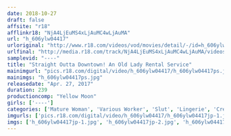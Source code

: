 ```yaml
---
date: 2018-10-27
draft: false
affsite: "r18"
afflinkr18: "NjA4LjEuMS4xLjAuMC4wLjAuMA"
url: "h_606ylw04417"
urloriginal: "http://www.r18.com/videos/vod/movies/detail/-/id=h_606ylw04417"
urlfinal: "http://media.r18.com/track/NjA4LjEuMS4xLjAuMC4wLjAuMA/videos/vod/movies/detail/-/id=h_606ylw04417"
samplevid: "----"
title: "Straight Outta Downtown! An Old Lady Rental Service"
mainimgurl: "pics.r18.com/digital/video/h_606ylw04417/h_606ylw04417ps.jpg"
mainimgs: "h_606ylw04417ps.jpg"
releasedate: "Apr. 27, 2017"
duration: 239
productioncomp: "Yellow Moon"
girls: ['----']
categories: ['Mature Woman', 'Various Worker', 'Slut', 'Lingerie', 'Creampie', 'Over 4 Hours']
imgurls: ['pics.r18.com/digital/video/h_606ylw04417/h_606ylw04417jp-1.jpg', 'pics.r18.com/digital/video/h_606ylw04417/h_606ylw04417jp-2.jpg', 'pics.r18.com/digital/video/h_606ylw04417/h_606ylw04417jp-3.jpg', 'pics.r18.com/digital/video/h_606ylw04417/h_606ylw04417jp-4.jpg', 'pics.r18.com/digital/video/h_606ylw04417/h_606ylw04417jp-5.jpg', 'pics.r18.com/digital/video/h_606ylw04417/h_606ylw04417jp-6.jpg', 'pics.r18.com/digital/video/h_606ylw04417/h_606ylw04417jp-7.jpg', 'pics.r18.com/digital/video/h_606ylw04417/h_606ylw04417jp-8.jpg', 'pics.r18.com/digital/video/h_606ylw04417/h_606ylw04417jp-9.jpg', 'pics.r18.com/digital/video/h_606ylw04417/h_606ylw04417jp-10.jpg', 'pics.r18.com/digital/video/h_606ylw04417/h_606ylw04417jp-11.jpg', 'pics.r18.com/digital/video/h_606ylw04417/h_606ylw04417jp-12.jpg', 'pics.r18.com/digital/video/h_606ylw04417/h_606ylw04417jp-13.jpg', 'pics.r18.com/digital/video/h_606ylw04417/h_606ylw04417jp-14.jpg', 'pics.r18.com/digital/video/h_606ylw04417/h_606ylw04417jp-15.jpg', 'pics.r18.com/digital/video/h_606ylw04417/h_606ylw04417jp-16.jpg', 'pics.r18.com/digital/video/h_606ylw04417/h_606ylw04417jp-17.jpg', 'pics.r18.com/digital/video/h_606ylw04417/h_606ylw04417jp-18.jpg', 'pics.r18.com/digital/video/h_606ylw04417/h_606ylw04417jp-19.jpg', 'pics.r18.com/digital/video/h_606ylw04417/h_606ylw04417jp-20.jpg']
imgs: ['h_606ylw04417jp-1.jpg', 'h_606ylw04417jp-2.jpg', 'h_606ylw04417jp-3.jpg', 'h_606ylw04417jp-4.jpg', 'h_606ylw04417jp-5.jpg', 'h_606ylw04417jp-6.jpg', 'h_606ylw04417jp-7.jpg', 'h_606ylw04417jp-8.jpg', 'h_606ylw04417jp-9.jpg', 'h_606ylw04417jp-10.jpg', 'h_606ylw04417jp-11.jpg', 'h_606ylw04417jp-12.jpg', 'h_606ylw04417jp-13.jpg', 'h_606ylw04417jp-14.jpg', 'h_606ylw04417jp-15.jpg', 'h_606ylw04417jp-16.jpg', 'h_606ylw04417jp-17.jpg', 'h_606ylw04417jp-18.jpg', 'h_606ylw04417jp-19.jpg', 'h_606ylw04417jp-20.jpg']
---
```


